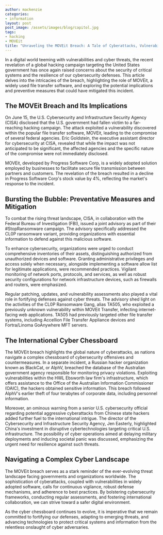 ```yaml
---
author: mackenzie
categories:
- information
layout: post
post_image: /assets/images/blog/capitol.jpg
tags:
- hacking
- MOVEit
title: "Unraveling the MOVEit Breach: A Tale of Cyberattacks, Vulnerabilities, and International Intrigues"
---
```


In a digital world teeming with vulnerabilities and cyber threats, the recent revelation of a global hacking campaign targeting the United States government has once again raised concerns about the security of critical systems and the resilience of our cybersecurity defenses. This article delves into the intricacies of the breach, highlighting the role of MOVEit, a widely used file transfer software, and exploring the potential implications and preventive measures that could have mitigated this incident.

## The MOVEit Breach and Its Implications

On June 15, the U.S. Cybersecurity and Infrastructure Security Agency (CISA) disclosed that the U.S. government had fallen victim to a far-reaching hacking campaign. The attack exploited a vulnerability discovered within the popular file transfer software, MOVEit, leading to the compromise of several federal agencies. Eric Goldstein, the executive assistant director for cybersecurity at CISA, revealed that while the impact was not anticipated to be significant, the affected agencies and the specific nature of the compromise were not immediately disclosed.

MOVEit, developed by Progress Software Corp, is a widely adopted solution employed by businesses to facilitate secure file transmission between partners and customers. The revelation of the breach resulted in a decline in Progress Software Corp's stock value by 4%, reflecting the market's response to the incident.

## Bursting the Bubble: Preventative Measures and Mitigation

To combat the rising threat landscape, CISA, in collaboration with the Federal Bureau of Investigation (FBI), issued a joint advisory as part of their #StopRansomware campaign. The advisory specifically addressed the CL0P ransomware variant, providing organizations with essential information to defend against this malicious software.

To enhance cybersecurity, organizations were urged to conduct comprehensive inventories of their assets, distinguishing authorized from unauthorized devices and software. Granting administrative privileges and access solely when necessary, alongside implementing a software allow list for legitimate applications, were recommended practices. Vigilant monitoring of network ports, protocols, and services, as well as robust security configurations for network infrastructure devices, such as firewalls and routers, were emphasized.

Regular patching, updates, and vulnerability assessments also played a vital role in fortifying defenses against cyber threats. The advisory shed light on the activities of the CL0P Ransomware Gang, alias TA505, who exploited a previously unknown vulnerability within MOVEit Transfer, infecting internet-facing web applications. TA505 had previously targeted other file transfer systems, including Accellion File Transfer Appliance devices and Fortra/Linoma GoAnywhere MFT servers.

## The International Cyber Chessboard

The MOVEit breach highlights the global nature of cyberattacks, as nations navigate a complex chessboard of cybersecurity offensives and countermeasures. In a separate incident, a Russian hacker organization known as BlackCat, or AlphV, breached the database of the Australian government agency responsible for monitoring privacy violations. Exploiting vulnerabilities within the HWL Ebsworth law firm's infrastructure, which offers assistance to the Office of the Australian Information Commissioner (OAIC), the hackers obtained sensitive information. This breach followed AlphV's earlier theft of four terabytes of corporate data, including personnel information.

Moreover, an ominous warning from a senior U.S. cybersecurity official regarding potential aggressive cyberattacks from Chinese state hackers added further fuel to the international intrigue. The director of the Cybersecurity and Infrastructure Security Agency, Jen Easterly, highlighted China's investment in disruptive cybertechnologies targeting critical U.S. infrastructure. The possibility of cyber operations aimed at delaying military deployments and inducing societal panic was discussed, emphasizing the urgent need for resilience against such threats.

## Navigating a Complex Cyber Landscape

The MOVEit breach serves as a stark reminder of the ever-evolving threat landscape facing governments and organizations worldwide. The sophistication of cyberattacks, coupled with vulnerabilities in widely adopted software, calls for continuous vigilance, robust defense mechanisms, and adherence to best practices. By bolstering cybersecurity frameworks, conducting regular assessments, and fostering international collaboration, we can strive toward a safer digital environment.

As the cyber chessboard continues to evolve, it is imperative that we remain committed to fortifying our defenses, adapting to emerging threats, and advancing technologies to protect critical systems and information from the relentless onslaught of cyber adversaries.
